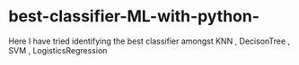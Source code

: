 # best-classifier-ML-with-python-
Here I have tried identifying the best classifier amongst KNN , DecisonTree , SVM , LogisticsRegression
